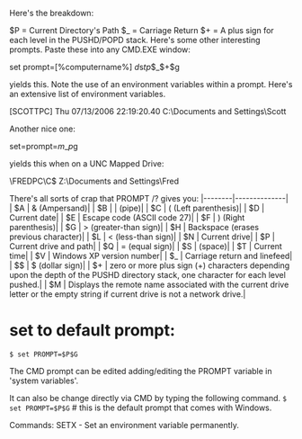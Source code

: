 Here's the breakdown:

$P = Current Directory's Path
$_ = Carriage Return
$+ = A plus sign for each level in the PUSHD/POPD stack.
Here's some other interesting prompts. Paste these into any CMD.EXE window:

set prompt=[%computername%] $d$s$t$_$p$_$_$+$g

yields this. Note the use of an environment variables within a prompt. Here's an extensive list of environment variables.

[SCOTTPC] Thu 07/13/2006 22:19:20.40
C:\Documents and Settings\Scott

Another nice one:

set=prompt=$m$_$p$g

yields this when on a UNC Mapped Drive:

\\FREDPC\C$
Z:\Documents and Settings\Fred

There's all sorts of crap that PROMPT /? gives you:
|--------|--------------| 
|   $A   | & (Ampersand)| 
|   $B   | \| (pipe)| 
|   $C   | ( (Left parenthesis)| 
|   $D   | Current date| 
|   $E   | Escape code (ASCII code 27)| 
|   $F   | ) (Right parenthesis)| 
|   $G   | > (greater-than sign)| 
|   $H   | Backspace (erases previous character)| 
|   $L   | < (less-than sign)| 
|   $N   | Current drive| 
|   $P   | Current drive and path| 
|   $Q   | = (equal sign)| 
|   $S   |   (space)| 
|   $T   | Current time| 
|   $V   | Windows XP version number| 
|   $_   | Carriage return and linefeed| 
|   $$   | $ (dollar sign)| 
|   $+   |  zero or more plus sign (+) characters depending upon the depth of the PUSHD directory stack, one character for each level pushed.| 
|   $M   | Displays the remote name associated with the current drive letter or the empty string if current drive is not a network drive.| 




# set to default prompt:
```$ set PROMPT=$P$G```


The CMD prompt can be edited adding/editing the PROMPT variable in 'system variables'. 


It can also be change directly via CMD by typing the following command. 
```$ set PROMPT=$P$G```		# this is the default prompt that comes with Windows.


Commands:
SETX - Set an environment variable permanently.
